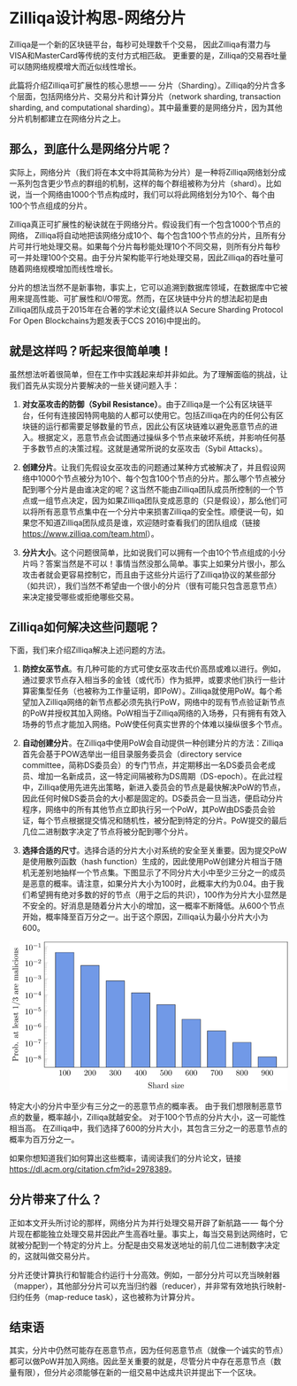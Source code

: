 # Zilliqa设计构思-网络分片

Zilliqa是一个新的区块链平台，每秒可处理数千个交易， 因此Zilliqa有潜力与VISA和MasterCard等传统的支付方式相匹敌。 更重要的是，Zilliqa的交易吞吐量可以随网络规模增大而近似线性增长。

此篇将介绍Zilliqa可扩展性的核心思想 — — 分片（Sharding）。Zilliqa的分片含多个层面，包括网络分片、交易分片和计算分片（network sharding, transaction sharding, and computational sharding）。其中最重要的是网络分片，因为其他分片机制都建立在网络分片之上。

## 那么，到底什么是网络分片呢？

实际上，网络分片（我们将在本文中将其简称为分片）是一种将Zilliqa网络划分成一系列包含更少节点的群组的机制，这样的每个群组被称为分片（shard）。比如说，当一个网络由1000个节点构成时，我们可以将此网络划分为10个、每个由100个节点组成的分片。

Zilliqa真正可扩展性的秘诀就在于网络分片。假设我们有一个包含1000个节点的网络， Zilliqa将自动地把该网络分成10个、每个包含100个节点的分片，且所有分片可并行地处理交易。如果每个分片每秒能处理10个不同交易，则所有分片每秒可一并处理100个交易。由于分片架构能平行地处理交易，因此Zilliqa的吞吐量可随着网络规模增加而线性增长。

分片的想法当然不是新事物，事实上，它可以追溯到数据库领域，在数据库中它被用来提高性能、可扩展性和I/O带宽。然而，在区块链中分片的想法起初是由Zilliqa团队成员于2015年在合著的学术论文(最终以A Secure Sharding Protocol For Open Blockchains为题发表于CCS 2016)中提出的。

## 就是这样吗？听起来很简单噢！

虽然想法听着很简单，但在工作中实践起来却并非如此。为了理解面临的挑战，让我们首先从实现分片要解决的一些关键问题入手：

1. **对女巫攻击的防御（Sybil Resistance）**。由于Zilliqa是一个公有区块链平台，任何有连接因特网电脑的人都可以使用它。包括Zilliqa在内的任何公有区块链的运行都需要足够数量的节点，因此公有区块链难以避免恶意节点的进入。根据定义，恶意节点会试图通过操纵多个节点来破坏系统，并影响任何基于多数节点的决策过程。这就是通常所说的女巫攻击（Sybil Attacks）。

2. **创建分片**。让我们先假设女巫攻击的问题通过某种方式被解决了，并且假设网络中1000个节点被分为10个、每个包含100个节点的分片。那么哪个节点被分配到哪个分片是由谁决定的呢？这当然不能由Zilliqa团队成员所控制的一个节点或一组节点决定，因为如果Zilliqa团队变成恶意的（只是假设），那么他们可以将所有恶意节点集中在一个分片中来损害Zilliqa的安全性。顺便说一句，如果您不知道Zilliqa团队成员是谁，欢迎随时查看我们的团队组成（链接<https://www.zilliqa.com/team.html>）。

3. **分片大小**。这个问题很简单，比如说我们可以拥有一个由10个节点组成的小分片吗？答案当然是不可以！事情当然没那么简单。事实上如果分片很小，那么攻击者就会更容易控制它，而且由于这些分片运行了Zilliqa协议的某些部分（如共识），我们当然不希望由一个很小的分片（很有可能只包含恶意节点）来决定接受哪些或拒绝哪些交易。

## Zilliqa如何解决这些问题呢？

下面，我们来介绍Zilliqa解决上述问题的方法。

1. **防控女巫节点**。有几种可能的方式可使女巫攻击代价高昂或难以进行。例如，通过要求节点存入相当多的金钱（或代币）作为抵押，或要求他们执行一些计算密集型任务（也被称为工作量证明，即PoW）。Zilliqa就使用PoW。每个希望加入Zilliqa网络的新节点都必须先执行PoW，网络中的现有节点验证新节点的PoW并授权其加入网络。PoW相当于Zilliqa网络的入场券，只有拥有有效入场券的节点才能加入网络。PoW使任何真实世界的个体难以操纵很多个节点。

2. **自动创建分片**。在Zilliqa中使用PoW会自动提供一种创建分片的方法：Zilliqa首先会基于POW选举出一组目录服务委员会（directory service committee，简称DS委员会）的专门节点，并定期移出一名DS委员会老成员、增加一名新成员，这一特定间隔被称为DS周期（DS-epoch）。在此过程中，Zilliqa使用先进先出策略，新进入委员会的节点是最快解决PoW的节点，因此任何时候DS委员会的大小都是固定的。DS委员会一旦当选，便启动分片程序，网络中的所有其他节点立即执行另一个PoW，其PoW由DS委员会验证，每个节点根据提交情况和随机性，被分配到特定的分片。PoW提交的最后几位二进制数字决定了节点将被分配到哪个分片。

3. **选择合适的尺寸**。选择合适的分片大小对系统的安全至关重要。因为提交PoW是使用散列函数（hash function）生成的，因此使用PoW创建分片相当于随机无差别地抽样一个节点集。下图显示了不同分片大小中至少三分之一的成员是恶意的概率。请注意，如果分片大小为100时，此概率大约为0.04。由于我们希望拥有绝对多数的好的节点（用于之后的共识），100作为分片大小显然是不安全的。好消息是随着分片大小的增加，这一概率不断降低。从600个节点开始，概率降至百万分之一。出于这个原因，Zilliqa认为最小分片大小为600。

![sharedsize](media/Zilliqa设计构思-网络分片-sharedsize.png)

特定大小的分片中至少有三分之一的恶意节点的概率表。 由于我们想限制恶意节点的数量，概率越小，Zilliqa就越安全。 对于100个节点的分片大小，这一可能性相当高。 在Zilliqa中，我们选择了600的分片大小，其包含三分之一的恶意节点的概率为百万分之一。

如果你想知道我们如何算出这些概率，请阅读我们的分片论文，链接<https://dl.acm.org/citation.cfm?id=2978389>。

## 分片带来了什么？

正如本文开头所讨论的那样，网络分片为并行处理交易开辟了新航路 — — 每个分片现在都能独立处理交易并因此产生高吞吐量。事实上，每当交易到达网络时，它就被分配到一个特定的分片上。分配是由交易发送地址的前几位二进制数字决定的，这就叫做交易分片。

分片还使计算执行和智能合约运行十分高效。例如，一部分分片可以充当映射器（mapper），其他部分分片可以充当归约器（reducer），并非常有效地执行映射-归约任务（map-reduce task），这也被称为计算分片。

## 结束语

其实，分片中仍然可能存在恶意节点，因为任何恶意节点（就像一个诚实的节点）都可以做PoW并加入网络。因此至关重要的就是，尽管分片中存在恶意节点（数量有限），但分片必须能够在新的一组交易中达成共识并提出下一个区块。
